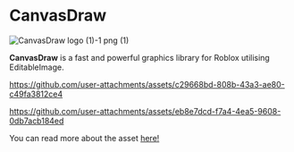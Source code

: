 # CanvasDraw

![CanvasDraw logo (1)-1 png (1)](https://github.com/user-attachments/assets/5fb46068-470a-42e7-a66c-accbb3956d30)

**CanvasDraw** is a fast and powerful graphics library for Roblox utilising EditableImage.

https://github.com/user-attachments/assets/c29668bd-808b-43a3-ae80-c49fa3812ce4

https://github.com/user-attachments/assets/eb8e7dcd-f7a4-4ea5-9608-0db7acb184ed

You can read more about the asset [here!](https://devforum.roblox.com/t/1624633)
